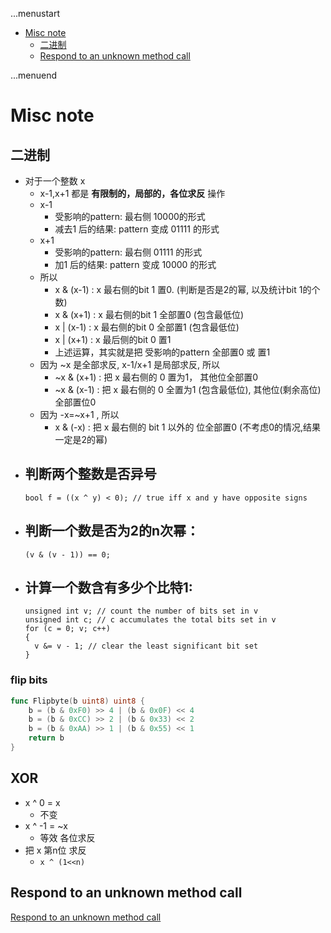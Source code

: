 ...menustart

 - [Misc note](#545ef86f8085bb191435d59c503f1a74)
     - [二进制](#6168fb08fe64663a502a132c5589b73d)
     - [Respond to an unknown method call](#eb0862d2232fd2d27e0bf79a231e8841)

...menuend


<h2 id="545ef86f8085bb191435d59c503f1a74"></h2>


# Misc note

<h2 id="6168fb08fe64663a502a132c5589b73d"></h2>


## 二进制

 - 对于一个整数 x 
    - x-1,x+1 都是 **有限制的，局部的，各位求反** 操作
    - x-1 
        - 受影响的pattern: 最右侧 10000的形式
        - 减去1 后的结果:  pattern 变成 01111 的形式
    - x+1
        - 受影响的pattern: 最右侧 01111 的形式
        - 加1 后的结果:  pattern 变成 10000 的形式
    - 所以
        - x & (x-1) : x 最右侧的bit 1 置0. (判断是否是2的幂, 以及统计bit 1的个数)
        - x & (x+1) : x 最右侧的bit 1 全部置0 (包含最低位)
        - x | (x-1) : x 最右侧的bit 0 全部置1 (包含最低位)
        - x | (x+1) : x 最后侧的bit 0 置1
        - 上述运算，其实就是把 受影响的pattern 全部置0 或 置1
    - 因为 ~x 是全部求反, x-1/x+1 是局部求反,   所以
        - ~x & (x+1) : 把 x 最右侧的 0 置为1， 其他位全部置0 
        - ~x & (x-1) : 把 x 最右侧的 0 全置为1 (包含最低位), 其他位(剩余高位)全部置位0 
    - 因为  -x=~x+1 , 所以
        - x & (-x) : 把 x 最右侧的 bit 1 以外的 位全部置0  (不考虑0的情况,结果一定是2的幂) 
 - 判断两个整数是否异号
    - 
    ```
    bool f = ((x ^ y) < 0); // true iff x and y have opposite signs
    ```
 - 判断一个数是否为2的n次幂：
    - 
    ```
    (v & (v - 1)) == 0;
    ``` 
 - 计算一个数含有多少个比特1:
    - 
    ```
    unsigned int v; // count the number of bits set in v
    unsigned int c; // c accumulates the total bits set in v
    for (c = 0; v; c++)
    {
      v &= v - 1; // clear the least significant bit set
    }
    ```

### flip bits 

```go
func Flipbyte(b uint8) uint8 {
    b = (b & 0xF0) >> 4 | (b & 0x0F) << 4
    b = (b & 0xCC) >> 2 | (b & 0x33) << 2
    b = (b & 0xAA) >> 1 | (b & 0x55) << 1
    return b
}
```

## XOR

- x ^ 0 = x
    - 不变
- x ^ -1 = ~x 
    - 等效 各位求反
- 把 x 第n位 求反 
    - `x ^ (1<<n)`

<h2 id="eb0862d2232fd2d27e0bf79a231e8841"></h2>


## Respond to an unknown method call

[Respond to an unknown method call](https://rosettacode.org/wiki/Respond_to_an_unknown_method_call#Python)

